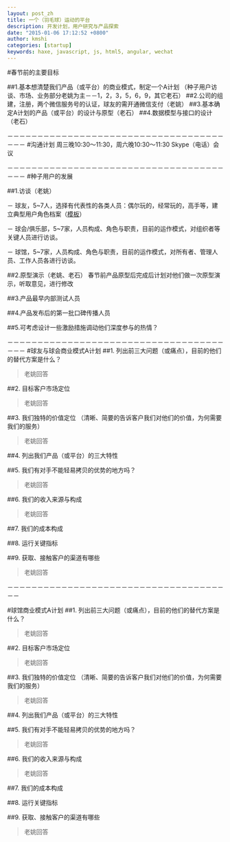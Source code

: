 ```yaml
---
layout: post_zh
title: 一个（羽毛球）运动的平台
description: 开发计划，用户研究与产品探索
date: "2015-01-06 17:12:52 +0800"
author: kmshi
categories: [startup]
keywords: haxe, javascript, js, html5, angular, wechat
---
```


#春节前的主要目标

##1.基本想清楚我们产品（或平台）的商业模式，制定一个A计划
（种子用户访谈、市场、业务部分老姚为主－－1，2，3，5，6，9，其它老石）
##2.公司的组建，注册，两个微信服务号的认证，球友的需开通微信支付（老姚）
##3.基本确定A计划的产品（或平台）的设计与原型（老石）
##4.数据模型与接口的设计（老石）

－－－－－－－－－－－－－－－－－－－－－－－－－－－－－－－－－－－－－－－
#沟通计划
周三晚10:30～11:30，周六晚10:30～11:30 Skype（电话）会议

－－－－－－－－－－－－－－－－－－－－－－－－－－－－－－－－－－－－－－－
#种子用户的发展

##1.访谈（老姚）

－ 球友，5~7人，选择有代表性的各类人员：偶尔玩的，经常玩的，高手等，建立典型用户角色档案（[模板](http://www.haxejs.com/ppts/201004%20%E4%BA%BA%E7%89%A9%E8%A7%92%E8%89%B2%EF%BC%88Persona%EF%BC%89%E5%AE%9E%E4%BE%8B.docx)）

－ 球会/俱乐部，5~7家，人员构成、角色与职责，目前的运作模式，对组织者等关键人员进行访谈。

－ 球馆，5~7家，人员构成、角色与职责，目前的运作模式，对所有者、管理人员、工作人员各进行访谈。

##2.原型演示（老姚、老石）
春节前产品原型后完成后计划对他们做一次原型演示，听取意见，进行修改

##3.产品最早内部测试人员

##4.产品发布后的第一批口碑传播人员

##5.可考虑设计一些激励措施调动他们深度参与的热情？

－－－－－－－－－－－－－－－－－－－－－－－－－－－－－－－－－－－－－－－
#球友与球会商业模式A计划
##1. 列出前三大问题（或痛点），目前的他们的替代方案是什么？
> 老姚回答

##2. 目标客户市场定位
> 老姚回答

##3. 我们独特的价值定位
（清晰、简要的告诉客户我们对他们的价值，为何需要我们的服务）
> 老姚回答

##4. 列出我们产品（或平台）的三大特性
> 

##5. 我们有对手不能轻易拷贝的优势的地方吗？
> 老姚回答

##6. 我们的收入来源与构成
> 老姚回答

##7. 我们的成本构成
> 

##8. 运行关键指标
> 

##9. 获取、接触客户的渠道有哪些
> 老姚回答

－－－－－－－－－－－－－－－－－－－－－－－－－－－－－－－－－－－－－－

#球馆商业模式A计划
##1. 列出前三大问题（或痛点），目前的他们的替代方案是什么？
> 老姚回答

##2. 目标客户市场定位
> 老姚回答

##3. 我们独特的价值定位
（清晰、简要的告诉客户我们对他们的价值，为何需要我们的服务）
> 老姚回答

##4. 列出我们产品（或平台）的三大特性
> 

##5. 我们有对手不能轻易拷贝的优势的地方吗？
> 老姚回答

##6. 我们的收入来源与构成
> 老姚回答

##7. 我们的成本构成
> 

##8. 运行关键指标
> 

##9. 获取、接触客户的渠道有哪些
> 老姚回答